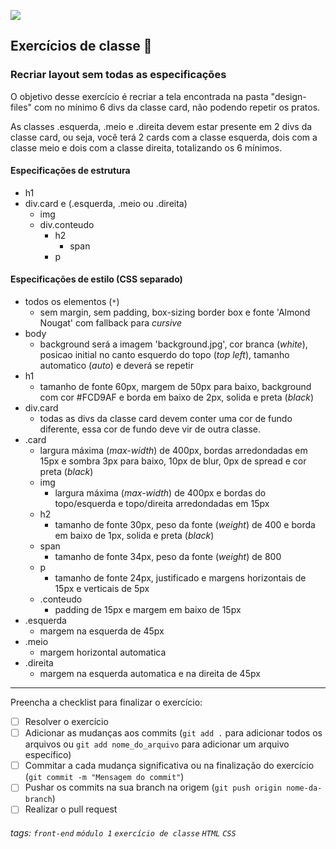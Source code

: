 ![](https://i.imgur.com/xG74tOh.png)

## Exercícios de classe 🏫

### Recriar layout sem todas as especificações

O objetivo desse exercício é recriar a tela encontrada na pasta "design-files" com no mínimo 6 divs da classe card, não podendo repetir os pratos.

As classes .esquerda, .meio e .direita devem estar presente em 2 divs da classe card, ou seja, você terá 2 cards com a classe esquerda, dois com a classe meio e dois com a classe direita, totalizando os 6 mínimos.

#### Especificações de estrutura
- h1 
- div.card e (.esquerda, .meio ou .direita)
  - img
  - div.conteudo
    - h2
      - span
    - p

#### Especificações de estilo (CSS separado)
- todos os elementos (`*`)
  - sem margin, sem padding, box-sizing border box e fonte 'Almond Nougat' com fallback para *cursive*
- body
  - background será a imagem 'background.jpg', cor branca (*white*), posicao initial no canto esquerdo do topo (*top left*), tamanho automatico (*auto*) e deverá se repetir
- h1
  - tamanho de fonte 60px, margem de 50px para baixo, background com cor #FCD9AF e borda em baixo de 2px, solida e preta (*black*)
- div.card
  - todas as divs da classe card devem conter uma cor de fundo diferente, essa cor de fundo deve vir de outra classe.
- .card
  - largura máxima (*max-width*) de 400px, bordas arredondadas em 15px e sombra 3px para baixo, 10px de blur, 0px de spread e cor preta (*black*)
  - img
    - largura máxima (*max-width*) de 400px e bordas do topo/esquerda e topo/direita arredondadas em 15px
  - h2
    - tamanho de fonte 30px, peso da fonte (*weight*) de 400 e borda em baixo de 1px, solida e preta (*black*)
  - span
    - tamanho de fonte 34px, peso da fonte (*weight*) de 800
  - p
    - tamanho de fonte 24px, justificado e margens horizontais de 15px e verticais de 5px
  - .conteudo
    - padding de 15px e margem em baixo de 15px
- .esquerda
  - margem na esquerda de 45px
- .meio
  - margem horizontal automatica
- .direita
  - margem na esquerda automatica e na direita de 45px

---

Preencha a checklist para finalizar o exercício:

- [ ] Resolver o exercício
- [ ] Adicionar as mudanças aos commits (`git add .` para adicionar todos os arquivos ou `git add nome_do_arquivo` para adicionar um arquivo específico)
- [ ] Commitar a cada mudança significativa ou na finalização do exercício (`git commit -m "Mensagem do commit"`)
- [ ] Pushar os commits na sua branch na origem (`git push origin nome-da-branch`)
- [ ] Realizar o pull request

###### tags: `front-end` `módulo 1` `exercício de classe` `HTML` `CSS`
